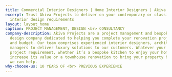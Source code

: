 ```yaml
---
title: Commercial Interior Designers | Home Interior Designers | Akiva Projects
excerpt: Trust Akiva Projects to deliver on your contemporary or classic home or commercial
  interior design requirements
layout: layout_home
caption: PROJECT MANAGEMENT, DESIGN <br> CONSULTANCY
company-description: Akiva Projects are a project management and bespoke interior
  design company dedicated to helping you complete your renovation project on time
  and budget. Our team comprises experienced interior designers, architects, and project
  managers to deliver luxury solutions to our customers. Whatever your renovation
  project requirement, whether it’s a bespoke kitchen to enjoy your home more and
  increase its value or a townhouse renovation to bring your property back to life,
  we can help.
why-choose-us: 10 YEARS OF <br> PREVIOUS EXPERIENCE
---
```


